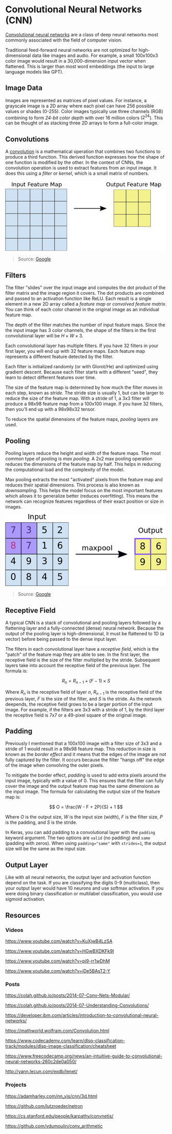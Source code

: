 # Convolutional Neural Networks (CNN)

[Convolutional neural networks](https://en.wikipedia.org/wiki/Convolutional_neural_network) are a class of deep neural networks most commonly associated with the field of computer vision.

Traditional feed-forward neural networks are not optimized for high-dimensional data like images and audio. For example, a small 100x100x3 color image would result in a 30,000-dimension input vector when flattened. This is larger than most word embeddings (the input to large language models like GPT).

## Image Data

Images are represented as matrices of pixel values. For instance, a grayscale image is a 2D array where each pixel can have 256 possible values or shades (0-255). Color images typically use three channels (RGB) combining to form _24-bit color depth_ with over 16 million colors ($2^{24}$). This can be thought of as stacking three 2D arrays to form a full-color image.

## Convolutions

A [convolution](https://en.wikipedia.org/wiki/Convolution) is a mathematical operation that combines two functions to produce a third function. This derived function expresses how the shape of one function is modified by the other. In the context of CNNs, the convolution operation is used to extract features from an input image. It does this using a _filter_ or _kernel_, which is a small matrix of numbers.

![Convolution animation](../assets/convolution.gif)

> Source: [Google](https://developers.google.com/machine-learning/practica/image-classification/convolutional-neural-networks)

## Filters

The filter "slides" over the input image and computes the dot product of the filter matrix and the image region it covers. The dot products are combined and passed to an activation function like ReLU. Each result is a single element in a new 2D array called a _feature map_ or _convolved feature matrix_. You can think of each color channel in the original image as an individual feature map.

The depth of the filter matches the number of input feature maps. Since the the input image has 3 color channels, the shape of the filters in the first convolutional layer will be $H \times W \times 3$.

Each convolutional layer has multiple filters. If you have 32 filters in your first layer, you will end up with 32 feature maps. Each feature map represents a different feature detected by the filter.

Each filter is initialized randomly (or with Glorot/He) and optimized using gradient descent. Because each filter starts with a different "seed", they learn to detect different features over time.

The size of the feature map is determined by how much the filter moves in each step, known as _stride_. The stride size is usually 1, but can be larger to reduce the size of the feature map. With a stride of 1, a 3x3 filter will produce a 98x98 feature map from a 100x100 image. If you have 32 filters, then you'll end up with a 98x98x32 tensor.

To reduce the spatial dimensions of the feature maps, _pooling_ layers are used.

## Pooling

Pooling layers reduce the height and width of the feature maps. The most common type of pooling is _max pooling_. A 2x2 max pooling operation reduces the dimensions of the feature map by half. This helps in reducing the computational load and the complexity of the model.

Max pooling extracts the most "activated" pixels from the feature map and reduces their spatial dimensions. This process is also known as _downsampling_. This helps the model focus on the most important features which allows it to generalize better (reduces overfitting). This means the network can recognize features regardless of their exact position or size in images.

![Max pooling animation](../assets/max-pooling.gif)

> Source: [Google](https://developers.google.com/machine-learning/practica/image-classification/convolutional-neural-networks)

## Receptive Field

A typical CNN is a stack of convolutional and pooling layers followed by a flattening layer and a fully-connected (dense) neural network. Because the output of the pooling layer is high-dimensional, it must be flattened to 1D (a vector) before being passed to the dense input layer.

The filters in each convolutional layer have a _receptive field_, which is the "patch" of the feature map they are able to see. In the first layer, the receptive field is the size of the filter multiplied by the stride. Subsequent layers take into account the receptive field of the previous layer. The formula is:

$$
R_{n} = R_{n-1} + (F - 1) \times S
$$

Where $R_{n}$ is the receptive field of layer $n$, $R_{n-1}$ is the receptive field of the previous layer, $F$ is the size of the filter, and $S$ is the stride. As the network deepends, the receptive field grows to be a larger portion of the input image. For example, if the filters are 3x3 with a stride of 1, by the third layer the receptive field is 7x7 or a 49-pixel square of the original image.

## Padding

Previously I mentioned that a 100x100 image with a filter size of 3x3 and a stride of 1 would result in a 98x98 feature map. This reduction in size is known as the _border effect_ and it means that the edges of the image are not fully captured by the filter. It occurs because the filter "hangs off" the edge of the image when convolving the outer pixels.

To mitigate the border effect, _padding_ is used to add extra pixels around the input image, typically with a value of 0. This ensures that the filter can fully cover the image and the output feature map has the same dimensions as the input image. The formula for calculating the output size of the feature map is:

$$
O = \frac{W - F + 2P}{S} + 1
$$

Where $O$ is the output size, $W$ is the input size (width), $F$ is the filter size, $P$ is the padding, and $S$ is the stride.

In Keras, you can add padding to a convolutional layer with the `padding` keyword argument. The two options are `valid` (no padding) and `same` (padding with zeros). When using `padding="same"` with `strides=1`, the output size will be the same as the input size.

## Output Layer

Like with all neural networks, the output layer and activation function depend on the task. If you are classifying the digits 0-9 (multiclass), then your output layer would have 10 neurons and use softmax activation. If you were doing binary classification or multilabel classification, you would use sigmoid activation.

## Resources

### Videos

https://www.youtube.com/watch?v=KuXjwB4LzSA

https://www.youtube.com/watch?v=HGwBXDKFk9I

https://www.youtube.com/watch?v=pj9-rr1wDhM

https://www.youtube.com/watch?v=jDe5BAsT2-Y

### Posts

https://colah.github.io/posts/2014-07-Conv-Nets-Modular/

https://colah.github.io/posts/2014-07-Understanding-Convolutions/

https://developer.ibm.com/articles/introduction-to-convolutional-neural-networks/

https://mathworld.wolfram.com/Convolution.html

https://www.codecademy.com/learn/dlsp-classification-track/modules/dlsp-image-classification/cheatsheet

https://www.freecodecamp.org/news/an-intuitive-guide-to-convolutional-neural-networks-260c2de0a050/

http://yann.lecun.com/exdb/lenet/

### Projects

https://adamharley.com/nn_vis/cnn/3d.html

https://github.com/lutzroeder/netron

https://cs.stanford.edu/people/karpathy/convnetjs/

https://github.com/vdumoulin/conv_arithmetic
